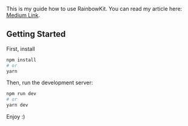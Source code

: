 This is my guide how to use RainbowKit.
You can read my article here:
[Medium Link](https://misterhamu.medium.com/%E0%B8%A1%E0%B8%B2%E0%B8%97%E0%B8%B3%E0%B8%9B%E0%B8%B8%E0%B9%88%E0%B8%A1-connect-wallet-web3-%E0%B8%94%E0%B9%89%E0%B8%A7%E0%B8%A2-rainbowkit-%E0%B8%81%E0%B8%B1%E0%B8%99%E0%B9%80%E0%B8%96%E0%B8%AD%E0%B8%B0-ea1dc2cd8bd4/).



## Getting Started
First, install

```bash
npm install
# or
yarn
```

Then, run the development server:
```bash
npm run dev
# or
yarn dev
```

Enjoy :)

